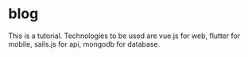 # blog
This is a tutorial. Technologies to be used are vue.js for web, flutter for mobile, sails.js for api, mongodb for database.
